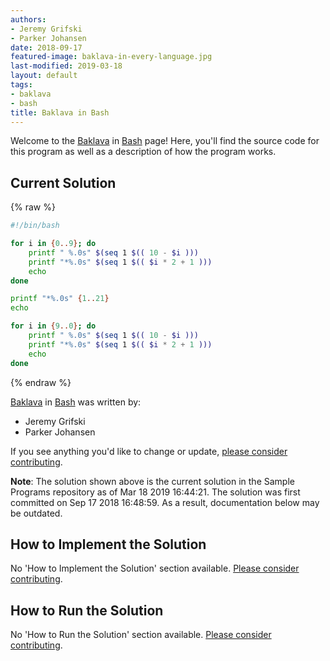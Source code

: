 ```yaml
---
authors:
- Jeremy Grifski
- Parker Johansen
date: 2018-09-17
featured-image: baklava-in-every-language.jpg
last-modified: 2019-03-18
layout: default
tags:
- baklava
- bash
title: Baklava in Bash
---
```


Welcome to the [Baklava](https://sampleprograms.io/projects/baklava) in [Bash](https://sampleprograms.io/languages/bash) page! Here, you'll find the source code for this program as well as a description of how the program works.

## Current Solution

{% raw %}

```bash
#!/bin/bash

for i in {0..9}; do
    printf " %.0s" $(seq 1 $(( 10 - $i )))
    printf "*%.0s" $(seq 1 $(( $i * 2 + 1 )))
    echo
done

printf "*%.0s" {1..21}
echo

for i in {9..0}; do
    printf " %.0s" $(seq 1 $(( 10 - $i )))
    printf "*%.0s" $(seq 1 $(( $i * 2 + 1 )))
    echo
done
```

{% endraw %}

[Baklava](https://sampleprograms.io/projects/baklava) in [Bash](https://sampleprograms.io/languages/bash) was written by:

- Jeremy Grifski
- Parker Johansen

If you see anything you'd like to change or update, [please consider contributing](https://github.com/TheRenegadeCoder/sample-programs).

**Note**: The solution shown above is the current solution in the Sample Programs repository as of Mar 18 2019 16:44:21. The solution was first committed on Sep 17 2018 16:48:59. As a result, documentation below may be outdated.

## How to Implement the Solution

No 'How to Implement the Solution' section available. [Please consider contributing](https://github.com/TheRenegadeCoder/sample-programs-website).

## How to Run the Solution

No 'How to Run the Solution' section available. [Please consider contributing](https://github.com/TheRenegadeCoder/sample-programs-website).